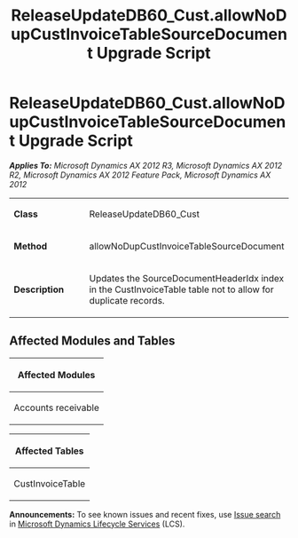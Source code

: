 ﻿---
title: ReleaseUpdateDB60_Cust.allowNoDupCustInvoiceTableSourceDocument Upgrade Script
TOCTitle: ReleaseUpdateDB60_Cust.allowNoDupCustInvoiceTableSourceDocument Upgrade Script
ms:assetid: cb8d52d3-13d0-9541-d3e5-9049c6099149
ms:mtpsurl: https://msdn.microsoft.com/en-us/library/JJ719663(v=AX.60)
ms:contentKeyID: 49711229
ms.date: 05/18/2015
mtps_version: v=AX.60
---

# ReleaseUpdateDB60\_Cust.allowNoDupCustInvoiceTableSourceDocument Upgrade Script 


_**Applies To:** Microsoft Dynamics AX 2012 R3, Microsoft Dynamics AX 2012 R2, Microsoft Dynamics AX 2012 Feature Pack, Microsoft Dynamics AX 2012_

<table>
<colgroup>
<col style="width: 50%" />
<col style="width: 50%" />
</colgroup>
<tbody>
<tr class="odd">
<td><p><strong>Class</strong></p></td>
<td><p>ReleaseUpdateDB60_Cust</p></td>
</tr>
<tr class="even">
<td><p><strong>Method</strong></p></td>
<td><p>allowNoDupCustInvoiceTableSourceDocument</p></td>
</tr>
<tr class="odd">
<td><p><strong>Description</strong></p></td>
<td><p>Updates the SourceDocumentHeaderIdx index in the CustInvoiceTable table not to allow for duplicate records.</p></td>
</tr>
</tbody>
</table>


## Affected Modules and Tables

<table>
<colgroup>
<col style="width: 100%" />
</colgroup>
<thead>
<tr class="header">
<th><p>Affected Modules</p></th>
</tr>
</thead>
<tbody>
<tr class="odd">
<td><p>Accounts receivable</p></td>
</tr>
</tbody>
</table>


<table>
<colgroup>
<col style="width: 100%" />
</colgroup>
<thead>
<tr class="header">
<th><p>Affected Tables</p></th>
</tr>
</thead>
<tbody>
<tr class="odd">
<td><p>CustInvoiceTable</p></td>
</tr>
</tbody>
</table>

  
**Announcements:** To see known issues and recent fixes, use [Issue search](http://go.microsoft.com/fwlink/?linkid=389258) in [Microsoft Dynamics Lifecycle Services](http://go.microsoft.com/fwlink/?linkid=306505) (LCS).

